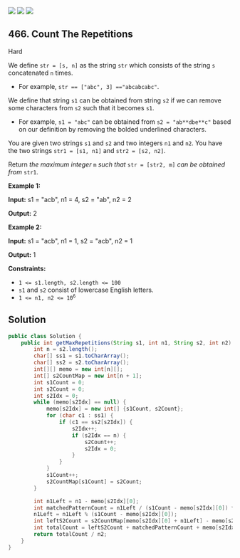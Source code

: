 [![](https://img.shields.io/github/stars/javadev/LeetCode-in-Java?label=Stars&style=flat-square)](https://github.com/javadev/LeetCode-in-Java)
[![](https://img.shields.io/github/forks/javadev/LeetCode-in-Java?label=Fork%20me%20on%20GitHub%20&style=flat-square)](https://github.com/javadev/LeetCode-in-Java/fork)
[![](https://img.shields.io/badge/-LeetCode%20in%20Kotlin-blue?style=flat-square)](https://github.com/javadev/LeetCode-in-Kotlin)

## 466\. Count The Repetitions

Hard

We define `str = [s, n]` as the string `str` which consists of the string `s` concatenated `n` times.

*   For example, `str == ["abc", 3] =="abcabcabc"`.

We define that string `s1` can be obtained from string `s2` if we can remove some characters from `s2` such that it becomes `s1`.

*   For example, `s1 = "abc"` can be obtained from `s2 = "ab**dbe**c"` based on our definition by removing the bolded underlined characters.

You are given two strings `s1` and `s2` and two integers `n1` and `n2`. You have the two strings `str1 = [s1, n1]` and `str2 = [s2, n2]`.

Return _the maximum integer_ `m` _such that_ `str = [str2, m]` _can be obtained from_ `str1`.

**Example 1:**

**Input:** s1 = "acb", n1 = 4, s2 = "ab", n2 = 2

**Output:** 2

**Example 2:**

**Input:** s1 = "acb", n1 = 1, s2 = "acb", n2 = 1

**Output:** 1

**Constraints:**

*   `1 <= s1.length, s2.length <= 100`
*   `s1` and `s2` consist of lowercase English letters.
*   <code>1 <= n1, n2 <= 10<sup>6</sup></code>

## Solution

```java
public class Solution {
    public int getMaxRepetitions(String s1, int n1, String s2, int n2) {
        int n = s2.length();
        char[] ss1 = s1.toCharArray();
        char[] ss2 = s2.toCharArray();
        int[][] memo = new int[n][];
        int[] s2CountMap = new int[n + 1];
        int s1Count = 0;
        int s2Count = 0;
        int s2Idx = 0;
        while (memo[s2Idx] == null) {
            memo[s2Idx] = new int[] {s1Count, s2Count};
            for (char c1 : ss1) {
                if (c1 == ss2[s2Idx]) {
                    s2Idx++;
                    if (s2Idx == n) {
                        s2Count++;
                        s2Idx = 0;
                    }
                }
            }
            s1Count++;
            s2CountMap[s1Count] = s2Count;
        }

        int n1Left = n1 - memo[s2Idx][0];
        int matchedPatternCount = n1Left / (s1Count - memo[s2Idx][0]) * (s2Count - memo[s2Idx][1]);
        n1Left = n1Left % (s1Count - memo[s2Idx][0]);
        int leftS2Count = s2CountMap[memo[s2Idx][0] + n1Left] - memo[s2Idx][1];
        int totalCount = leftS2Count + matchedPatternCount + memo[s2Idx][1];
        return totalCount / n2;
    }
}
```